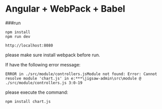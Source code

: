 # Angular + WebPack + Babel

###run
```
npm install
npm run dev

http://localhost:8080
```
please make sure install webpack before run.

If have the following error message:
```
ERROR in ./src/module/controllers.jsModule not found: Error: Cannot resolve module 'chart.js' in e:***\jigsaw-admin\src\module @ ./src/module/controllers.js 3:0-19
```
please execute the command:
```
npm install chart.js
```
